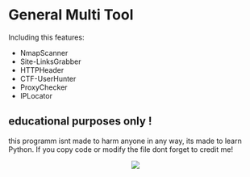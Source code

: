 # General Multi Tool




Including this features:

- NmapScanner
- Site-LinksGrabber
- HTTPHeader
- CTF-UserHunter
- ProxyChecker
- IPLocator


## educational purposes only !

this programm isnt made to harm anyone in any way, its made to learn Python.
If you copy code or modify the file dont forget to credit me!

<p align="center">
    <a href="https://yyp.reeee.ee/57KaRMk49">
        <img src="https://yyp.reeee.ee/57KaRMk49" />
    </a>
</p>
